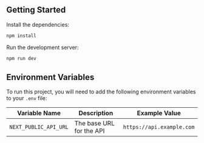 ## Getting Started

Install the dependencies:

```bash
npm install
```

Run the development server:

```bash
npm run dev
```

## Environment Variables

To run this project, you will need to add the following environment variables to your `.env` file:

| Variable Name         | Description              | Example Value             |
| --------------------- | ------------------------ | ------------------------- |
| `NEXT_PUBLIC_API_URL` | The base URL for the API | `https://api.example.com` |
